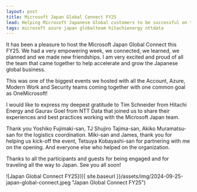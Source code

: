 ```yaml
---
layout: post
title: Microsoft Japan Global Connect FY25
lead: Helping Microsoft Japanese Global customers to be successful on their ride trough the cloud.
tags: microsoft azure japan globalteam hitachienergy nttdata
---
```


It has been a pleasure to host the Microsoft Japan Global Connect this FY25. We had a very empowering week, we connected, we learned, we planned and we made new friendships. I am very excited and proud of all the team that came together to help accelerate and grow the Japanese global business.

This was one of the biggest events we hosted with all the Account, Azure, Modern Work and Security teams coming together with one common goal as OneMicrosoft! 

I would like to express my deepest gratitude to Tim Schneider from Hitachi Energy and Gaurav Goel from NTT Data that joined us to share their experiences and best practices working with the Microsoft Japan team.

Thank you Yoshiko Fujimaki-san, TJ Shujiro Tajima-san, Akiko Muramatsu-san for the logistics coordination. Miki-san and James, thank you for helping us kick-off the event, Tetsuya Kobayashi-san for partnering with me on the opening. And everyone else who helped on the organization. 

Thanks to all the participants and guests for being engaged and for traveling all the way to Japan. See you all soon!


![Japan Global Connect FY25]({{ site.baseurl }}/assets/img/2024-09-25-japan-global-connect.jpeg "Japan Global Connect FY25")
